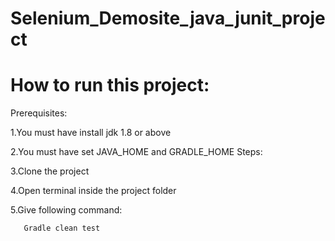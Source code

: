 # Selenium_Demosite_java_junit_project


# How to run this project:

Prerequisites:

1.You must have install jdk 1.8 or above

2.You must have set JAVA_HOME and GRADLE_HOME Steps:

3.Clone the project

4.Open terminal inside the project folder

5.Give following command:

       Gradle clean test
